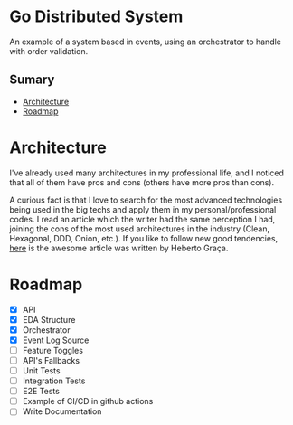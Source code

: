 # Go Distributed System

An example of a system based in events, using an orchestrator to handle with order validation.


## Sumary

- [Architecture](#architecture)
- [Roadmap](#roadmap)


# Architecture

I've already used many architectures in my professional life, and I noticed that all of them have pros and cons (others have more pros than cons).

A curious fact is that I love to search for the most advanced technologies being used in the big techs and apply them in my personal/professional codes. I read an article which the writer had the same perception I had, joining the cons of the most used architectures in the industry (Clean, Hexagonal, DDD, Onion, etc.). If you like to follow new good tendencies, [here](https://herbertograca.com/2017/11/16/explicit-architecture-01-ddd-hexagonal-onion-clean-cqrs-how-i-put-it-all-together/) is the awesome article was written by Heberto Graça.


# Roadmap

- [x] API
- [x] EDA Structure
- [x] Orchestrator
- [x] Event Log Source
- [ ] Feature Toggles
- [ ] API's Fallbacks
- [ ] Unit Tests
- [ ] Integration Tests
- [ ] E2E Tests
- [ ] Example of CI/CD in github actions
- [ ] Write Documentation
